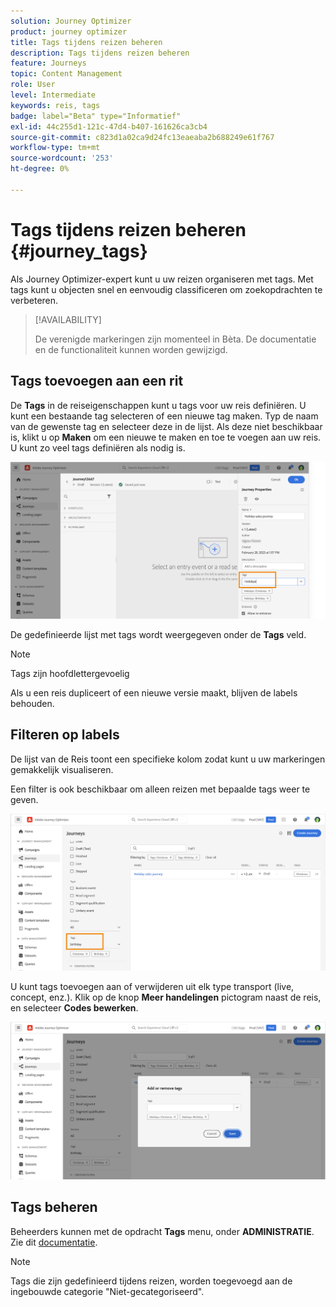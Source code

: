 ```yaml
---
solution: Journey Optimizer
product: journey optimizer
title: Tags tijdens reizen beheren
description: Tags tijdens reizen beheren
feature: Journeys
topic: Content Management
role: User
level: Intermediate
keywords: reis, tags
badge: label="Beta" type="Informatief"
exl-id: 44c255d1-121c-47d4-b407-161626ca3cb4
source-git-commit: c823d1a02ca9d24fc13eaeaba2b688249e61f767
workflow-type: tm+mt
source-wordcount: '253'
ht-degree: 0%

---
```


# Tags tijdens reizen beheren {#journey_tags}

Als Journey Optimizer-expert kunt u uw reizen organiseren met tags. Met tags kunt u objecten snel en eenvoudig classificeren om zoekopdrachten te verbeteren.

>[!AVAILABILITY]
>
> De verenigde markeringen zijn momenteel in Bèta. De documentatie en de functionaliteit kunnen worden gewijzigd.

## Tags toevoegen aan een rit

De **Tags** in de reiseigenschappen kunt u tags voor uw reis definiëren. U kunt een bestaande tag selecteren of een nieuwe tag maken. Typ de naam van de gewenste tag en selecteer deze in de lijst. Als deze niet beschikbaar is, klikt u op **Maken** om een nieuwe te maken en toe te voegen aan uw reis. U kunt zo veel tags definiëren als nodig is.

![](assets/tags1.png)

De gedefinieerde lijst met tags wordt weergegeven onder de **Tags** veld.

>[!NOTE]
>
> Tags zijn hoofdlettergevoelig
> 
> Als u een reis dupliceert of een nieuwe versie maakt, blijven de labels behouden.

## Filteren op labels

De lijst van de Reis toont een specifieke kolom zodat kunt u uw markeringen gemakkelijk visualiseren.

Een filter is ook beschikbaar om alleen reizen met bepaalde tags weer te geven.

![](assets/tags2.png)

U kunt tags toevoegen aan of verwijderen uit elk type transport (live, concept, enz.). Klik op de knop **Meer handelingen** pictogram naast de reis, en selecteer **Codes bewerken**.

![](assets/tags3.png)

## Tags beheren

Beheerders kunnen met de opdracht **Tags** menu, onder **ADMINISTRATIE**. Zie dit [documentatie](https://experienceleague.adobe.com/docs/experience-platform/administrative-tags/overview.html).

>[!NOTE]
>
> Tags die zijn gedefinieerd tijdens reizen, worden toegevoegd aan de ingebouwde categorie &quot;Niet-gecategoriseerd&quot;.
